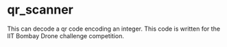 # qr_scanner

  This can decode a qr code encoding an integer. This code is written for the IIT Bombay Drone challenge competition.
  
